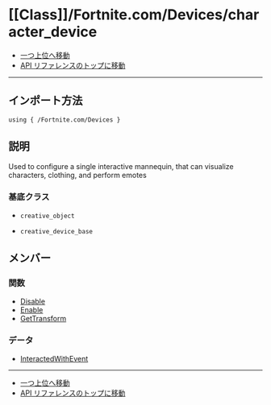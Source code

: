 # [[Class]]/Fortnite.com/Devices/character_device

- [一つ上位へ移動](../main.md)
- [API リファレンスのトップに移動](../../../main.md)

---

## インポート方法

```verse
using { /Fortnite.com/Devices }
```

## 説明

Used to configure a single interactive mannequin, that can visualize characters, clothing, and perform emotes

### 基底クラス

- `creative_object`

- `creative_device_base`

## メンバー

### 関数

- [Disable](./F_Disable/main.md)
- [Enable](./F_Enable/main.md)
- [GetTransform](./F_GetTransform/main.md)

### データ

- [InteractedWithEvent](./D_InteractedWithEvent/main.md)

---

- [一つ上位へ移動](../main.md)
- [API リファレンスのトップに移動](../../../main.md)
